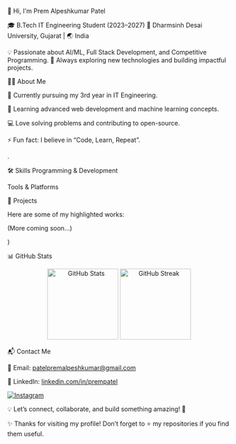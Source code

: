 👋 Hi, I'm Prem Alpeshkumar Patel

🎓 B.Tech IT Engineering Student (2023–2027)
📍 Dharmsinh Desai University, Gujarat | 🌏 India

💡 Passionate about AI/ML, Full Stack Development, and Competitive Programming.
🚀 Always exploring new technologies and building impactful projects.

🧑‍💻 About Me

🎯 Currently pursuing my 3rd year in IT Engineering.

🌱 Learning advanced web development and machine learning concepts.

💻 Love solving problems and contributing to open-source.

⚡ Fun fact: I believe in “Code, Learn, Repeat”.

.

🛠️ Skills
Programming & Development












Tools & Platforms









📂 Projects

Here are some of my highlighted works:

(More coming soon…)

)

📊 GitHub Stats
<p align="center"> <img src="https://github-readme-stats.vercel.app/api?username=prempatel&show_icons=true&theme=tokyonight" alt="GitHub Stats" height="160"/> <img src="https://streak-stats.demolab.com?user=prempatel&theme=tokyonight&hide_border=false" alt="GitHub Streak" height="160"/> </p>


>
📬 Contact Me

📧 Email: patelpremalpeshkumar@gmail.com

💼 LinkedIn: [linkedin.com/in/prempatel](https://www.linkedin.com/in/prem-patel-50a59b27a/)

[![Instagram](https://img.shields.io/badge/Instagram-E4405F?style=for-the-badge&logo=instagram&logoColor=white)](https://www.instagram.com/prem.ptl_1811/)  

💡 Let’s connect, collaborate, and build something amazing! 🚀

✨ Thanks for visiting my profile! Don’t forget to ⭐ my repositories if you find them useful.
